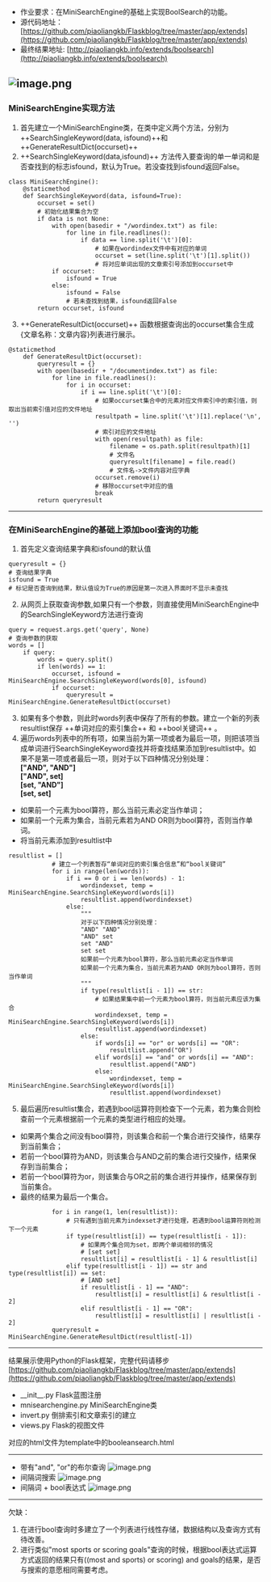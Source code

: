 - 作业要求：在MiniSearchEngine的基础上实现BoolSearch的功能。
- 源代码地址：[https://github.com/piaoliangkb/Flaskblog/tree/master/app/extends](https://github.com/piaoliangkb/Flaskblog/tree/master/app/extends)
- 最终结果地址: [http://piaoliangkb.info/extends/boolsearch](http://piaoliangkb.info/extends/boolsearch)

![image.png](https://upload-images.jianshu.io/upload_images/11146099-c074e90839ee6803.png?imageMogr2/auto-orient/strip%7CimageView2/2/w/1240)
-------------------------------------------------------------
### MiniSearchEngine实现方法

1. 首先建立一个MiniSearchEngine类，在类中定义两个方法，分别为++SearchSingleKeyword(data, isfound)++和++GenerateResultDict(occurset)++
2. ++SearchSingleKeyword(data,isfound)++ 方法传入要查询的单一单词和是否查找到的标志isfound，默认为True。若没查找到isfound返回False。

```
class MiniSearchEngine():
    @staticmethod
    def SearchSingleKeyword(data, isfound=True):
        occurset = set()
        # 初始化结果集合为空
        if data is not None:
            with open(basedir + "/wordindex.txt") as file:
                for line in file.readlines():
                    if data == line.split('\t')[0]:
                        # 如果在wordindex文件中有对应的单词
                        occurset = set(line.split('\t')[1].split())
                        # 将对应单词出现的文章索引号添加到occurset中
            if occurset:
                isfound = True
            else:
                isfound = False
                # 若未查找到结果，isfound返回False
        return occurset, isfound
```

3. ++GenerateResultDict(occurset)++ 函数根据查询出的occurset集合生成{文章名称：文章内容}列表进行展示。
```
@staticmethod
    def GenerateResultDict(occurset):
        queryresult = {}
        with open(basedir + "/documentindex.txt") as file:
            for line in file.readlines():
                for i in occurset:
                    if i == line.split('\t')[0]:
                        # 如果occurset集合中的元素对应文件索引中的索引值，则取出当前索引值对应的文件地址
                        resultpath = line.split('\t')[1].replace('\n', '')
                        # 索引对应的文件地址
                        with open(resultpath) as file:
                            filename = os.path.split(resultpath)[1]
                            # 文件名
                            queryresult[filename] = file.read()
                            # 文件名->文件内容对应字典
                        occurset.remove(i)
                        # 移除occurset中对应的值
                        break
        return queryresult
```

---------------------------------------------
### 在MiniSearchEngine的基础上添加bool查询的功能

1. 首先定义查询结果字典和isfound的默认值
```
queryresult = {}
# 查询结果字典
isfound = True
# 标记是否查询到结果，默认值设为True的原因是第一次进入界面时不显示未查找
``` 
2. 从网页上获取查询参数,如果只有一个参数，则直接使用MiniSearchEngine中的SearchSingleKeyword方法进行查询
```
query = request.args.get('query', None)
# 查询参数的获取
words = []
    if query:
        words = query.split()
        if len(words) == 1:
            occurset, isfound = MiniSearchEngine.SearchSingleKeyword(words[0], isfound)
            if occurset:
                queryresult = MiniSearchEngine.GenerateResultDict(occurset)
```
3. 如果有多个参数，则此时words列表中保存了所有的参数。建立一个新的列表resultlist保存 ++单词对应的索引集合++ 和 ++bool关键词++ 。  
4. 遍历words列表中的所有项，如果当前为第一项或者为最后一项，则把该项当成单词进行SearchSingleKeyword查找并将查找结果添加到resultlist中。如果不是第一项或者最后一项，则对于以下四种情况分别处理：  
                    **["AND", "AND"]**  
                    **["AND", set]**  
                    **[set, "AND"]**  
                    **[set, set]**  
- 如果前一个元素为bool算符，那么当前元素必定当作单词；  
- 如果前一个元素为集合，当前元素若为AND OR则为bool算符，否则当作单词。   
- 将当前元素添加到resultlist中
```
resultlist = []
            # 建立一个列表暂存“单词对应的索引集合信息”和“bool关键词”
            for i in range(len(words)):
                if i == 0 or i == len(words) - 1:
                    wordindexset, temp = MiniSearchEngine.SearchSingleKeyword(words[i])
                    resultlist.append(wordindexset)
                else:
                    """
                    对于以下四种情况分别处理：
                    "AND" "AND"
                    "AND" set
                    set "AND"
                    set set
                    如果前一个元素为bool算符，那么当前元素必定当作单词
                    如果前一个元素为集合，当前元素若为AND OR则为bool算符，否则当作单词
                    """
                    if type(resultlist[i - 1]) == str:
                        # 如果结果集中前一个元素为bool算符，则当前元素应该为集合
                        wordindexset, temp = MiniSearchEngine.SearchSingleKeyword(words[i])
                        resultlist.append(wordindexset)
                    else:
                        if words[i] == "or" or words[i] == "OR":
                            resultlist.append("OR")
                        elif words[i] == "and" or words[i] == "AND":
                            resultlist.append("AND")
                        else:
                            wordindexset, temp = MiniSearchEngine.SearchSingleKeyword(words[i])
                            resultlist.append(wordindexset)
```
5. 最后遍历resultlist集合，若遇到bool运算符则检查下一个元素，若为集合则检查前一个元素根据前一个元素的类型进行相应的处理。
- 如果两个集合之间没有bool算符，则该集合和前一个集合进行交操作，结果存到当前集合；
- 若前一个bool算符为AND，则该集合与AND之前的集合进行交操作，结果保存到当前集合；
- 若前一个bool算符为or，则该集合与OR之前的集合进行并操作，结果保存到当前集合。
- 最终的结果为最后一个集合。
```
            for i in range(1, len(resultlist)):
                # 只有遇到当前元素为indexset才进行处理，若遇到bool运算符则检测下一个元素
                if type(resultlist[i]) == type(resultlist[i - 1]):
                    # 如果两个集合同为set，即两个单词相邻的情况
                    # [set set]
                    resultlist[i] = resultlist[i - 1] & resultlist[i]
                elif type(resultlist[i - 1]) == str and type(resultlist[i]) == set:
                    # [AND set]
                    if resultlist[i - 1] == "AND":
                        resultlist[i] = resultlist[i] & resultlist[i - 2]
                    elif resultlist[i - 1] == "OR":
                        resultlist[i] = resultlist[i] | resultlist[i - 2]
            queryresult = MiniSearchEngine.GenerateResultDict(resultlist[-1])
```
----------------------------------------------------------
结果展示使用Python的Flask框架，完整代码请移步[https://github.com/piaoliangkb/Flaskblog/tree/master/app/extends](https://github.com/piaoliangkb/Flaskblog/tree/master/app/extends)

- \_\_init__.py    Flask蓝图注册
- mnisearchengine.py    MiniSearchEngine类
- invert.py    倒排索引和文章索引的建立
- views.py    Flask的视图文件

对应的html文件为template中的booleansearch.html

------------------------------------------------------
- 带有"and", "or"的布尔查询
![image.png](https://upload-images.jianshu.io/upload_images/11146099-420ecea4a0a2195a.png?imageMogr2/auto-orient/strip%7CimageView2/2/w/1240)
- 间隔词搜索
![image.png](https://upload-images.jianshu.io/upload_images/11146099-f190fd7fd2b99149.png?imageMogr2/auto-orient/strip%7CimageView2/2/w/1240)
- 间隔词 + bool表达式
![image.png](https://upload-images.jianshu.io/upload_images/11146099-2d491df1a6f39a7b.png?imageMogr2/auto-orient/strip%7CimageView2/2/w/1240)
------------------------------------------------------
欠缺：
1. 在进行bool查询时多建立了一个列表进行线性存储，数据结构以及查询方式有待改善。
2. 进行类似"most sports or scoring goals"查询的时候，根据bool表达式运算方式返回的结果只有((most and sports) or scoring) and goals的结果，是否与搜索的意愿相同需要考虑。